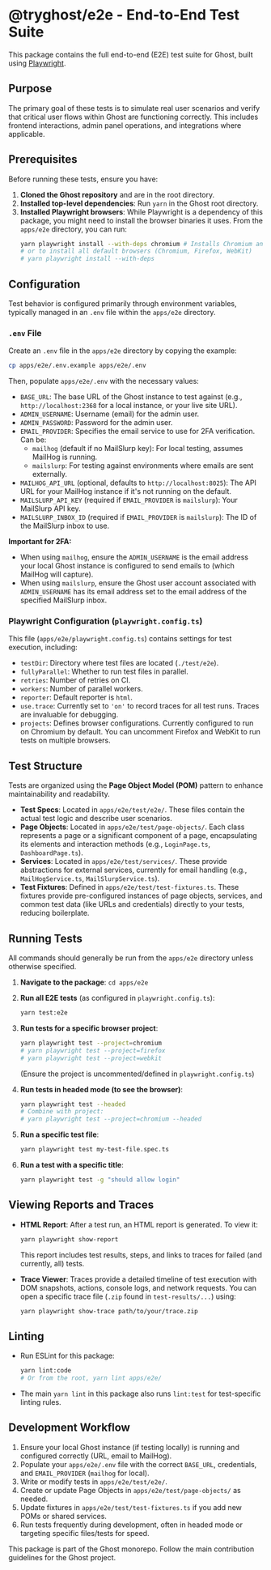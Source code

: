 # @tryghost/e2e - End-to-End Test Suite

This package contains the full end-to-end (E2E) test suite for Ghost, built using [Playwright](https://playwright.dev/).

## Purpose

The primary goal of these tests is to simulate real user scenarios and verify that critical user flows within Ghost are functioning correctly. This includes frontend interactions, admin panel operations, and integrations where applicable.

## Prerequisites

Before running these tests, ensure you have:

1.  **Cloned the Ghost repository** and are in the root directory.
2.  **Installed top-level dependencies**: Run `yarn` in the Ghost root directory.
3.  **Installed Playwright browsers**: While Playwright is a dependency of this package, you might need to install the browser binaries it uses. From the `apps/e2e` directory, you can run:
    ```bash
    yarn playwright install --with-deps chromium # Installs Chromium and its OS dependencies
    # or to install all default browsers (Chromium, Firefox, WebKit)
    # yarn playwright install --with-deps
    ```

## Configuration

Test behavior is configured primarily through environment variables, typically managed in an `.env` file within the `apps/e2e` directory.

### `.env` File

Create an `.env` file in the `apps/e2e` directory by copying the example:

```bash
cp apps/e2e/.env.example apps/e2e/.env
```

Then, populate `apps/e2e/.env` with the necessary values:

*   `BASE_URL`: The base URL of the Ghost instance to test against (e.g., `http://localhost:2368` for a local instance, or your live site URL).
*   `ADMIN_USERNAME`: Username (email) for the admin user.
*   `ADMIN_PASSWORD`: Password for the admin user.
*   `EMAIL_PROVIDER`: Specifies the email service to use for 2FA verification. Can be:
    *   `mailhog` (default if no MailSlurp key): For local testing, assumes MailHog is running.
    *   `mailslurp`: For testing against environments where emails are sent externally.
*   `MAILHOG_API_URL` (optional, defaults to `http://localhost:8025`): The API URL for your MailHog instance if it's not running on the default.
*   `MAILSLURP_API_KEY` (required if `EMAIL_PROVIDER` is `mailslurp`): Your MailSlurp API key.
*   `MAILSLURP_INBOX_ID` (required if `EMAIL_PROVIDER` is `mailslurp`): The ID of the MailSlurp inbox to use.

**Important for 2FA:**
*   When using `mailhog`, ensure the `ADMIN_USERNAME` is the email address your local Ghost instance is configured to send emails to (which MailHog will capture).
*   When using `mailslurp`, ensure the Ghost user account associated with `ADMIN_USERNAME` has its email address set to the email address of the specified MailSlurp inbox.

### Playwright Configuration (`playwright.config.ts`)

This file (`apps/e2e/playwright.config.ts`) contains settings for test execution, including:

*   `testDir`: Directory where test files are located (`./test/e2e`).
*   `fullyParallel`: Whether to run test files in parallel.
*   `retries`: Number of retries on CI.
*   `workers`: Number of parallel workers.
*   `reporter`: Default reporter is `html`.
*   `use.trace`: Currently set to `'on'` to record traces for all test runs. Traces are invaluable for debugging.
*   `projects`: Defines browser configurations. Currently configured to run on Chromium by default. You can uncomment Firefox and WebKit to run tests on multiple browsers.

## Test Structure

Tests are organized using the **Page Object Model (POM)** pattern to enhance maintainability and readability.

*   **Test Specs**: Located in `apps/e2e/test/e2e/`. These files contain the actual test logic and describe user scenarios.
*   **Page Objects**: Located in `apps/e2e/test/page-objects/`. Each class represents a page or a significant component of a page, encapsulating its elements and interaction methods (e.g., `LoginPage.ts`, `DashboardPage.ts`).
*   **Services**: Located in `apps/e2e/test/services/`. These provide abstractions for external services, currently for email handling (e.g., `MailHogService.ts`, `MailSlurpService.ts`).
*   **Test Fixtures**: Defined in `apps/e2e/test/test-fixtures.ts`. These fixtures provide pre-configured instances of page objects, services, and common test data (like URLs and credentials) directly to your tests, reducing boilerplate.

## Running Tests

All commands should generally be run from the `apps/e2e` directory unless otherwise specified.

1.  **Navigate to the package**: `cd apps/e2e`

2.  **Run all E2E tests** (as configured in `playwright.config.ts`):
    ```bash
    yarn test:e2e
    ```

3.  **Run tests for a specific browser project**:
    ```bash
    yarn playwright test --project=chromium
    # yarn playwright test --project=firefox
    # yarn playwright test --project=webkit 
    ```
    (Ensure the project is uncommented/defined in `playwright.config.ts`)

4.  **Run tests in headed mode (to see the browser)**:
    ```bash
    yarn playwright test --headed
    # Combine with project:
    # yarn playwright test --project=chromium --headed
    ```

5.  **Run a specific test file**:
    ```bash
    yarn playwright test my-test-file.spec.ts
    ```

6.  **Run a test with a specific title**:
    ```bash
    yarn playwright test -g "should allow login"
    ```

## Viewing Reports and Traces

*   **HTML Report**: After a test run, an HTML report is generated. To view it:
    ```bash
    yarn playwright show-report
    ```
    This report includes test results, steps, and links to traces for failed (and currently, all) tests.

*   **Trace Viewer**: Traces provide a detailed timeline of test execution with DOM snapshots, actions, console logs, and network requests. You can open a specific trace file (`.zip` found in `test-results/...`) using:
    ```bash
    yarn playwright show-trace path/to/your/trace.zip
    ```

## Linting

*   Run ESLint for this package:
    ```bash
    yarn lint:code
    # Or from the root, yarn lint apps/e2e/
    ```
*   The main `yarn lint` in this package also runs `lint:test` for test-specific linting rules.

## Development Workflow

1.  Ensure your local Ghost instance (if testing locally) is running and configured correctly (URL, email to MailHog).
2.  Populate your `apps/e2e/.env` file with the correct `BASE_URL`, credentials, and `EMAIL_PROVIDER` (`mailhog` for local).
3.  Write or modify tests in `apps/e2e/test/e2e/`.
4.  Create or update Page Objects in `apps/e2e/test/page-objects/` as needed.
5.  Update fixtures in `apps/e2e/test/test-fixtures.ts` if you add new POMs or shared services.
6.  Run tests frequently during development, often in headed mode or targeting specific files/tests for speed.

This package is part of the Ghost monorepo. Follow the main contribution guidelines for the Ghost project.


